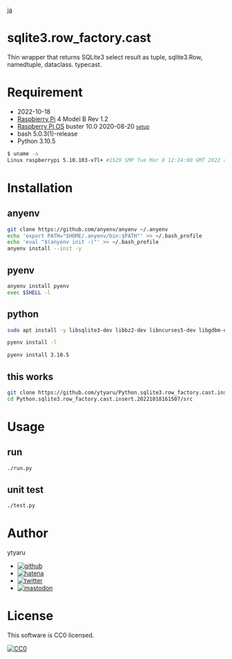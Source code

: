 [ja](./README.ja.md)

# sqlite3.row_factory.cast

Thin wrapper that returns SQLite3 select result as tuple, sqlite3.Row, namedtuple, dataclass. typecast.

<!--

# DEMO

* [demo](https://ytyaru.github.io/Python.sqlite3.row_factory.cast.insert.20221018161507/)

![img](https://github.com/ytyaru/Python.sqlite3.row_factory.cast.insert.20221018161507/blob/master/doc/0.png?raw=true)

# Features

* sales point

-->

# Requirement

* <time datetime="2022-10-18T16:14:55+0900">2022-10-18</time>
* [Raspbierry Pi](https://ja.wikipedia.org/wiki/Raspberry_Pi) 4 Model B Rev 1.2
* [Raspberry Pi OS](https://ja.wikipedia.org/wiki/Raspbian) buster 10.0 2020-08-20 <small>[setup](http://ytyaru.hatenablog.com/entry/2020/10/06/111111)</small>
* bash 5.0.3(1)-release
* Python 3.10.5

<!-- * Python 2.7.16 -->

```sh
$ uname -a
Linux raspberrypi 5.10.103-v7l+ #1529 SMP Tue Mar 8 12:24:00 GMT 2022 armv7l GNU/Linux
```

# Installation

## anyenv

```sh
git clone https://github.com/anyenv/anyenv ~/.anyenv
echo 'export PATH="$HOME/.anyenv/bin:$PATH"' >> ~/.bash_profile
echo 'eval "$(anyenv init -)"' >> ~/.bash_profile
anyenv install --init -y
```

## pyenv

```sh
anyenv install pyenv
exec $SHELL -l
```

## python

```sh
sudo apt install -y libsqlite3-dev libbz2-dev libncurses5-dev libgdbm-dev liblzma-dev libssl-dev tcl-dev tk-dev libreadline-dev
```

```sh
pyenv install -l
```
```sh
pyenv install 3.10.5
```


## this works

```sh
git clone https://github.com/ytyaru/Python.sqlite3.row_factory.cast.insert.20221018161507
cd Python.sqlite3.row_factory.cast.insert.20221018161507/src
```

# Usage

## run

```sh
./run.py
```

## unit test

```sh
./test.py
```

<!--

# Note

* important point

-->

# Author

ytyaru

* [![github](http://www.google.com/s2/favicons?domain=github.com)](https://github.com/ytyaru "github")
* [![hatena](http://www.google.com/s2/favicons?domain=www.hatena.ne.jp)](http://ytyaru.hatenablog.com/ytyaru "hatena")
* [![twitter](http://www.google.com/s2/favicons?domain=twitter.com)](https://twitter.com/ytyaru1 "twitter")
* [![mastodon](http://www.google.com/s2/favicons?domain=mstdn.jp)](https://mstdn.jp/web/accounts/233143 "mastdon")

# License

This software is CC0 licensed.

[![CC0](http://i.creativecommons.org/p/zero/1.0/88x31.png "CC0")](http://creativecommons.org/publicdomain/zero/1.0/deed.en)

